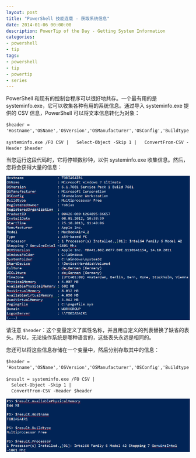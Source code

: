 ```yaml
---
layout: post
title: "PowerShell 技能连载 - 获取系统信息"
date: 2014-01-06 00:00:00
description: PowerTip of the Day - Getting System Information
categories:
- powershell
- tip
tags:
- powershell
- tip
- powertip
- series
---
```

PowerShell 和现有的控制台程序可以很好地共存。一个最有用的是 systeminfo.exe，它可以收集各种有用的系统信息。通过导入 systeminfo.exe 提供的 CSV 信息，PowerShell 可以将文本信息转化为对象：

	$header = 'Hostname','OSName','OSVersion','OSManufacturer','OSConfig','Buildtype',`'RegisteredOwner','RegisteredOrganization','ProductID','InstallDate','StartTime','Manufacturer',`'Model','Type','Processor','BIOSVersion','WindowsFolder','SystemFolder','StartDevice','Culture',`'UICulture','TimeZone','PhysicalMemory','AvailablePhysicalMemory','MaxVirtualMemory',`'AvailableVirtualMemory','UsedVirtualMemory','PagingFile','Domain','LogonServer','Hotfix',`'NetworkAdapter'
	
	systeminfo.exe /FO CSV |   Select-Object -Skip 1 |   ConvertFrom-CSV -Header $header

当您运行这段代码时，它将停顿数秒钟，以供 systeminfo.exe 收集信息。然后，您将会获得大量的信息：

![](/img/2014-01-06-getting-system-information-001.png)

请注意 `$header`：这个变量定义了属性名称，并且用自定义的列表替换了缺省的表头。所以，无论操作系统是哪种语言的，这些表头永远是相同的。

您还可以将这些信息存储在一个变量中，然后分别存取其中的信息：

	$header = 'Hostname','OSName','OSVersion','OSManufacturer','OSConfig','Buildtype',`'RegisteredOwner','RegisteredOrganization','ProductID','InstallDate','StartTime','Manufacturer',`'Model','Type','Processor','BIOSVersion','WindowsFolder','SystemFolder','StartDevice','Culture',`'UICulture','TimeZone','PhysicalMemory','AvailablePhysicalMemory','MaxVirtualMemory',`'AvailableVirtualMemory','UsedVirtualMemory','PagingFile','Domain','LogonServer','Hotfix',`'NetworkAdapter'
	
	$result = systeminfo.exe /FO CSV |
	  Select-Object -Skip 1 |
	  ConvertFrom-CSV -Header $header

![](/img/2014-01-06-getting-system-information-002.png)

<!--本文国际来源：[Getting System Information](http://community.idera.com/powershell/powertips/b/tips/posts/getting-system-information)-->
